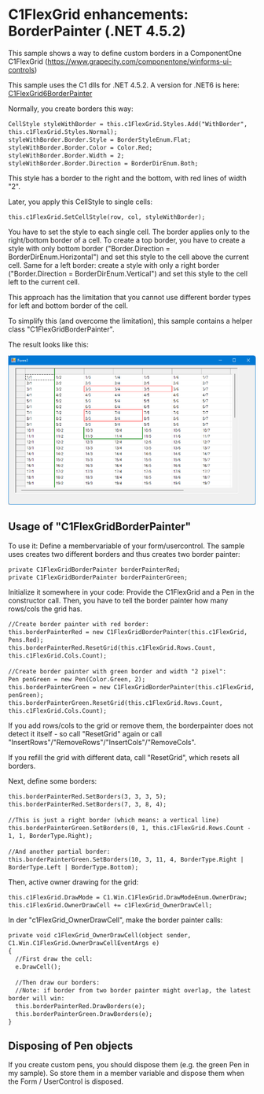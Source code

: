 # C1FlexGrid enhancements: BorderPainter (.NET 4.5.2)

This sample shows a way to define custom borders in a ComponentOne C1FlexGrid (https://www.grapecity.com/componentone/winforms-ui-controls)

This sample uses the C1 dlls for .NET 4.5.2. A version for .NET6 is here: [C1FlexGrid6BorderPainter](/C1FlexGrid6BorderPainter)

Normally, you create borders this way:

~~~~
CellStyle styleWithBorder = this.c1FlexGrid.Styles.Add("WithBorder", this.c1FlexGrid.Styles.Normal);
styleWithBorder.Border.Style = BorderStyleEnum.Flat;
styleWithBorder.Border.Color = Color.Red;
styleWithBorder.Border.Width = 2;
styleWithBorder.Border.Direction = BorderDirEnum.Both;
~~~~

This style has a border to the right and the bottom, with red lines of width "2".

Later, you apply this CellStyle to single cells:

~~~~
this.c1FlexGrid.SetCellStyle(row, col, styleWithBorder);
~~~~

You have to set the style to each single cell.
The border applies only to the right/bottom border of a cell. To create a top border, you have to create a style with only bottom border ("Border.Direction = BorderDirEnum.Horizontal") and set this style to the cell above the current cell.
Same for a left border: create a style with only a right border ("Border.Direction = BorderDirEnum.Vertical") and set this style to the cell left to the current cell.

This approach has the limitation that you cannot use different border types for left and bottom border of the cell.

To simplify this (and overcome the limitation), this sample contains a helper class "C1FlexGridBorderPainter".

The result looks like this:

![BorderPainter](borderpainter.png)

## Usage of "C1FlexGridBorderPainter"
To use it:
Define a membervariable of your form/usercontrol. The sample uses creates two different borders and thus creates two border painter:
~~~~
private C1FlexGridBorderPainter borderPainterRed;
private C1FlexGridBorderPainter borderPainterGreen;
~~~~

Initialize it somewhere in your code:
Provide the C1FlexGrid and a Pen in the constructor call.
Then, you have to tell the border painter how many rows/cols the grid has.
~~~~
//Create border painter with red border:
this.borderPainterRed = new C1FlexGridBorderPainter(this.c1FlexGrid, Pens.Red);
this.borderPainterRed.ResetGrid(this.c1FlexGrid.Rows.Count, this.c1FlexGrid.Cols.Count);

//Create border painter with green border and width "2 pixel":
Pen penGreen = new Pen(Color.Green, 2);
this.borderPainterGreen = new C1FlexGridBorderPainter(this.c1FlexGrid, penGreen);
this.borderPainterGreen.ResetGrid(this.c1FlexGrid.Rows.Count, this.c1FlexGrid.Cols.Count);
~~~~

If you add rows/cols to the grid or remove them, the borderpainter does not detect it itself - so call "ResetGrid" again or 
call "InsertRows"/"RemoveRows"/"InsertCols"/"RemoveCols".

If you refill the grid with different data, call "ResetGrid", which resets all borders.

Next, define some borders:

~~~~
this.borderPainterRed.SetBorders(3, 3, 3, 5);
this.borderPainterRed.SetBorders(7, 3, 8, 4);

//This is just a right border (which means: a vertical line)
this.borderPainterGreen.SetBorders(0, 1, this.c1FlexGrid.Rows.Count - 1, 1, BorderType.Right);

//And another partial border:
this.borderPainterGreen.SetBorders(10, 3, 11, 4, BorderType.Right | BorderType.Left | BorderType.Bottom);
~~~~

Then, active owner drawing for the grid:
~~~~
this.c1FlexGrid.DrawMode = C1.Win.C1FlexGrid.DrawModeEnum.OwnerDraw;
this.c1FlexGrid.OwnerDrawCell += c1FlexGrid_OwnerDrawCell;
~~~~

In der "c1FlexGrid_OwnerDrawCell", make the border painter calls:
~~~~
private void c1FlexGrid_OwnerDrawCell(object sender, C1.Win.C1FlexGrid.OwnerDrawCellEventArgs e)
{
  //First draw the cell:
  e.DrawCell();

  //Then draw our borders:
  //Note: if border from two border painter might overlap, the latest border will win:
  this.borderPainterRed.DrawBorders(e);
  this.borderPainterGreen.DrawBorders(e);
}
~~~~


## Disposing of Pen objects
If you create custom pens, you should dispose them (e.g. the green Pen in my sample). So store them in a member variable
and dispose them when the Form / UserControl is disposed.
